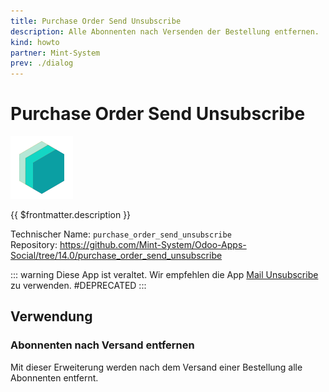 ```yaml
---
title: Purchase Order Send Unsubscribe
description: Alle Abonnenten nach Versenden der Bestellung entfernen.
kind: howto
partner: Mint-System
prev: ./dialog
---
```

# Purchase Order Send Unsubscribe
![icon_oms_box](attachments/icons_odoo_mint_system.png)

{{ $frontmatter.description }}

Technischer Name: `purchase_order_send_unsubscribe`\
Repository: <https://github.com/Mint-System/Odoo-Apps-Social/tree/14.0/purchase_order_send_unsubscribe>

::: warning
Diese App ist veraltet. Wir empfehlen die App [Mail Unsubscribe](Mail%20Unsubscribe) zu verwenden.
#DEPRECATED
:::

## Verwendung

### Abonnenten nach Versand entfernen

Mit dieser Erweiterung werden nach dem Versand einer Bestellung alle Abonnenten entfernt.
